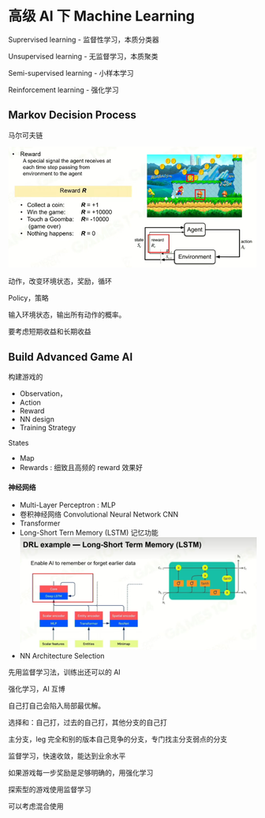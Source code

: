 ﻿# 高级 AI 下 Machine Learning

Suprervised learning - 监督性学习，本质分类器

Unsupervised learning - 无监督学习，本质聚类

Semi-supervised learning - 小样本学习

Reinforcement learning - 强化学习

## Markov Decision Process

马尔可夫链

![image.png](assets/markov.png)

动作，改变环境状态，奖励，循环

Policy，策略

输入环境状态，输出所有动作的概率。

要考虑短期收益和长期收益

## Build Advanced Game AI

构建游戏的

- Observation，
- Action
- Reward
- NN design
- Training Strategy

States

- Map
- Rewards : 细致且高频的 reward 效果好

#### 神经网络

- Multi-Layer Perceptron : MLP
- 卷积神经网络 Convolutional Neural Network CNN
- Transformer
- Long-Short Tern Memory (LSTM) 记忆功能![image.png](assets/lstm.png)
- NN Architecture Selection

先用监督学习法，训练出还可以的 AI

强化学习，AI 互博

自己打自己会陷入局部最优解。

选择和：自己打，过去的自己打，其他分支的自己打

主分支，leg 完全和别的版本自己竞争的分支，专门找主分支弱点的分支

监督学习，快速收敛，能达到业余水平

如果游戏每一步奖励是足够明确的，用强化学习

探索型的游戏使用监督学习

可以考虑混合使用
